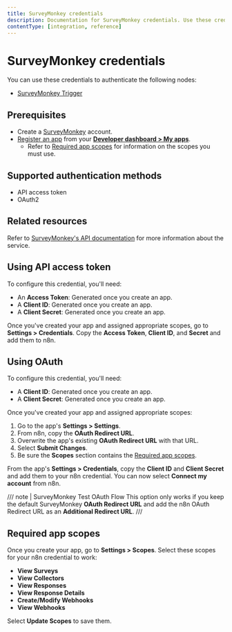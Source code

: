 ```yaml
---
title: SurveyMonkey credentials
description: Documentation for SurveyMonkey credentials. Use these credentials to authenticate SurveyMonkey in n8n, a workflow automation platform.
contentType: [integration, reference]
---
```


# SurveyMonkey credentials

You can use these credentials to authenticate the following nodes:

- [SurveyMonkey Trigger](/integrations/builtin/trigger-nodes/n8n-nodes-base.surveymonkeytrigger.md)


## Prerequisites

- Create a [SurveyMonkey](https://www.surveymonkey.com) account.
- [Register an app](https://api.surveymonkey.com/v3/docs?api_key=3yr7n6m8sjwvm48x8nhxej52#registering-an-app) from your [**Developer dashboard > My apps**](https://developer.surveymonkey.com/apps/).
    - Refer to [Required app scopes](#required-app-scopes) for information on the scopes you must use.

## Supported authentication methods

- API access token
- OAuth2

## Related resources

Refer to [SurveyMonkey's API documentation](https://developer.surveymonkey.com/api/v3/#SurveyMonkey-Api) for more information about the service.

## Using API access token

To configure this credential, you'll need:

- An **Access Token**: Generated once you create an app.
- A **Client ID**: Generated once you create an app.
- A **Client Secret**: Generated once you create an app.

Once you've created your app and assigned appropriate scopes, go to **Settings > Credentials**. Copy the **Access Token**, **Client ID**, and **Secret** and add them to n8n.

## Using OAuth

To configure this credential, you'll need:

- A **Client ID**: Generated once you create an app.
- A **Client Secret**: Generated once you create an app.

Once you've created your app and assigned appropriate scopes:

1. Go to the app's **Settings > Settings**.
2. From n8n, copy the **OAuth Redirect URL**.
3. Overwrite the app's existing **OAuth Redirect URL** with that URL.
4. Select **Submit Changes**.
5. Be sure the **Scopes** section contains the [Required app scopes](#required-app-scopes).

From the app's **Settings > Credentials**, copy the **Client ID** and **Client Secret** and add them to your n8n credential. You can now select **Connect my account** from n8n.

/// note | SurveyMonkey Test OAuth Flow
This option only works if you keep the default SurveyMonkey **OAuth Redirect URL** and add the n8n OAuth Redirect URL as an **Additional Redirect URL**.
///

## Required app scopes

Once you create your app, go to **Settings > Scopes**. Select these scopes for your n8n credential to work:

- **View Surveys**
- **View Collectors**
- **View Responses**
- **View Response Details**
- **Create/Modify Webhooks**
- **View Webhooks**

Select **Update Scopes** to save them.

